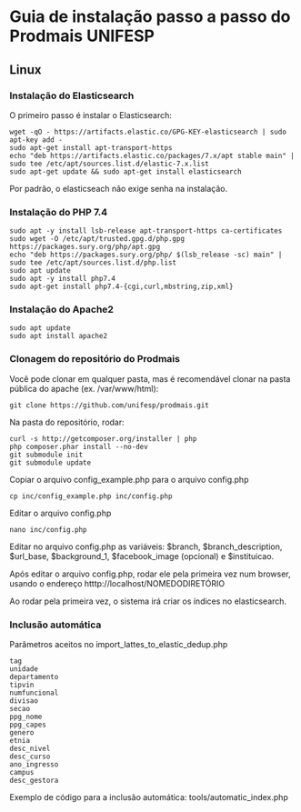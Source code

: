 # Guia de instalação passo a passo do Prodmais UNIFESP

## Linux

### Instalação do Elasticsearch

O primeiro passo é instalar o Elasticsearch:

    wget -qO - https://artifacts.elastic.co/GPG-KEY-elasticsearch | sudo apt-key add -
    sudo apt-get install apt-transport-https
    echo "deb https://artifacts.elastic.co/packages/7.x/apt stable main" | sudo tee /etc/apt/sources.list.d/elastic-7.x.list
    sudo apt-get update && sudo apt-get install elasticsearch

Por padrão, o elasticseach não exige senha na instalação.

### Instalação do PHP 7.4

    sudo apt -y install lsb-release apt-transport-https ca-certificates 
    sudo wget -O /etc/apt/trusted.gpg.d/php.gpg https://packages.sury.org/php/apt.gpg
    echo "deb https://packages.sury.org/php/ $(lsb_release -sc) main" | sudo tee /etc/apt/sources.list.d/php.list
    sudo apt update
    sudo apt -y install php7.4
    sudo apt-get install php7.4-{cgi,curl,mbstring,zip,xml}


### Instalação do Apache2 

    sudo apt update
    sudo apt install apache2

### Clonagem do repositório do Prodmais

Você pode clonar em qualquer pasta, mas é recomendável clonar na pasta pública do apache (ex. /var/www/html): 

    git clone https://github.com/unifesp/prodmais.git

Na pasta do repositório, rodar: 

    curl -s http://getcomposer.org/installer | php
    php composer.phar install --no-dev
    git submodule init
    git submodule update

Copiar o arquivo config_example.php para o arquivo config.php

    cp inc/config_example.php inc/config.php

Editar o arquivo config.php

    nano inc/config.php

Editar no arquivo config.php as variáveis: $branch, $branch_description, $url_base, $background_1, $facebook_image (opcional) e $instituicao.

Após editar o arquivo config.php, rodar ele pela primeira vez num browser, usando o endereço htttp://localhost/NOMEDODIRETÓRIO

Ao rodar pela primeira vez, o sistema irá criar os índices no elasticsearch.

### Inclusão automática

Parâmetros aceitos no import_lattes_to_elastic_dedup.php

    tag
    unidade
    departamento
    tipvin
    numfuncional
    divisao
    secao
    ppg_nome
    ppg_capes
    genero
    etnia
    desc_nivel
    desc_curso
    ano_ingresso
    campus
    desc_gestora

Exemplo de código para a inclusão automática: tools/automatic_index.php